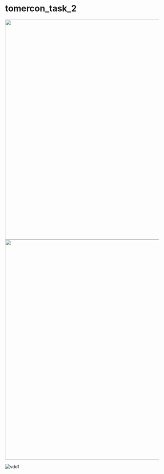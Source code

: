 # tomercon_task_2

<img src="https://user-images.githubusercontent.com/67218325/162785389-62c46561-704f-4bef-9797-7b25b3b8ad2c.png"  height="720"> <img src="https://user-images.githubusercontent.com/67218325/162786403-e43ccc4d-35ed-40ef-b6a6-61a36e55bfa7.gif"  height="720">

![vdo1](https://user-images.githubusercontent.com/67218325/162786403-e43ccc4d-35ed-40ef-b6a6-61a36e55bfa7.gif)
